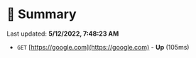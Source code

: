 # 📖 Summary
Last updated: **5/12/2022, 7:48:23 AM**

- `GET` [https://google.com](https://google.com) - **Up** (105ms)
